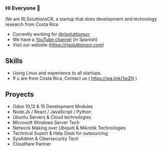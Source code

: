 ### Hi Everyone 👋

We are RLSoluttionsCR, a startup that does development and technology research from Costa Rica

* Currently working for [@rlsoluttionscr](https://github.com/rlsoluttionscr)
* We have a [YouTube channel](https://youtube.com/rlsoluttionscr) (in Spanish)
* Visit our website (https://rlsoluttionscr.com)

## Skills

* Using Linux and experience to all startups.
* If u are from Costa Rica, Contact us ( https://wa.link/1w2fjl )

## Proyects

* Odoo 10,12 & 15 Development Modules
* Node.Js / React / JavaScript / Python
* Ubuntu Servers & Cloud technologies
* Microsoft Windows Server Tech
* Network Making over Ubiquiti & Mikrotik Technologies
* Technical Suport & Help Desk for outsourcing
* SysAdmin & Cibersecurity Tech
* Cloudflare Partner

<!--
**rlsoluttionscr/rlsoluttionscr** is a ✨ _special_ ✨ repository because its `README.md` (this file) appears on your GitHub profile.

Here are some ideas to get you started:

- 🔭 I’m currently working on ...
- 🌱 I’m currently learning ...
- 👯 I’m looking to collaborate on ...
- 🤔 I’m looking for help with ...
- 💬 Ask me about ...
- 📫 How to reach me: ...
- 😄 Pronouns: ...
- ⚡ Fun fact: ...
-->
